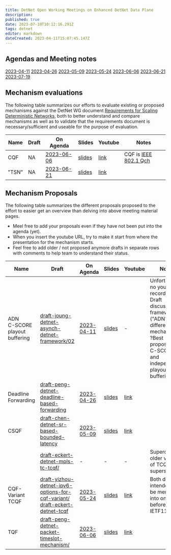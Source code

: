 ```yaml
---
title: DetNet Open Working Meetings on Enhanced DetNet Data Plane
description: 
published: true
date: 2023-07-10T10:12:16.291Z
tags: detnet
editor: markdown
dateCreated: 2023-04-11T15:07:45.147Z
---
```


## Agendas and Meeting notes

[2023-04-11](/group/detnet/wmosq/2023-04-11)
[2023-04-26](/group/detnet/wmosq/2023-04-26)
[2023-05-09](https://datatracker.ietf.org/meeting/interim-2023-detnet-03/session/detnet)
[2023-05-24](https://datatracker.ietf.org/meeting/interim-2023-detnet-05/session/detnet)
[2023-06-06](https://datatracker.ietf.org/meeting/interim-2023-detnet-06/session/detnet)
[2023-06-21](https://datatracker.ietf.org/meeting/interim-2023-detnet-07/session/detnet)
[2023-07-19](https://datatracker.ietf.org/meeting/interim-2023-detnet-08/session/detnet)

## Mechanism evaluations

The following table summarizes our efforts to evaluate existing or proposed mechanisms against the DetNet WG document [Requirements for Scaling Deterministic Networks](https://datatracker.ietf.org/doc/draft-ietf-detnet-scaling-requirements/), both to better understand and compare mechanisms as well as to validate that the requirements document is necessary/sufficient and useable for the purpose of evaluation.

| Name | Draft | On Agenda | Slides | Youtube | Notes |
|------|-------|-----------|--------|---------|-------|
| CQF |   NA    | [2023-06-06](https://datatracker.ietf.org/meeting/interim-2023-detnet-06/session/detnet) | [slides](https://datatracker.ietf.org/doc/slides-interim-2023-detnet-06-sessa-cqf-evaluation-as-revised-in-meeting/) | [link](https://youtu.be/HVE_FCe_5x8?t=785) | CQF is [IEEE 802.1 Qch](https://standards.ieee.org/ieee/802.1Qch/6072/) |
| "TSN" | NA | [2023-06-21](https://datatracker.ietf.org/meeting/interim-2023-detnet-07/session/detnet) | [slides](https://datatracker.ietf.org/doc/slides-interim-2023-detnet-07-sessa-tsn-queuing-mechanisms-evaluation/) | [link](https://www.youtube.com/watch?v=Cakvxdc3qOU) | |
## Mechanism Proposals

The following table summarizes the different proposals proposed to the effort to easier get an overview than delving into above meeting material pages.

-  Meel free to add your proposals even if they have not been put into the agenda (yet).
- When you insert the youtube URL, try to make it start from where the presentation for the mechanism starts.
- Feel free to add older / not proposed anymore drafts in separate rows with comments to help team to understand their status.

| Name | Draft | On Agenda | Slides | Youtube | Notes |
|------|-------|-----------|--------|---------|-------|
| ADN <br> C-SCORE <br> playout buffering| [draft-joung-detnet-asynch-detnet-framework/02](https://datatracker.ietf.org/doc/draft-joung-detnet-asynch-detnet-framework/02/) | [2023-04-11](/group/detnet/wmosq/2023-04-11) | [slides](https://wiki.ietf.org/adn_framework-2023-04-10.pptx) | - | Unfortunately no youtube recording. Draft discusses framework ("ADN") and different mechanisms. ?Best proposed? is C-SCORE and independently playout buffering |
| Deadline Forwarding | [draft-peng-detnet-deadline-based-forwarding](https://datatracker.ietf.org/doc/draft-peng-detnet-deadline-based-forwarding/) | [2023-04-26](/group/detnet/wmosq/2023-04-26) | [slides](https://datatracker.ietf.org/doc/slides-interim-2023-detnet-02-sessa-deadline-queueing-mechanism/) | [link](https://youtu.be/nGTeMavyHSg?t=2858) | |
| CSQF | [draft-chen-detnet-sr-based-bounded-latency](https://datatracker.ietf.org/doc/html/draft-chen-detnet-sr-based-bounded-latency) | [2023-05-09](https://datatracker.ietf.org/meeting/interim-2023-detnet-03/session/detnet) |  [slides](https://datatracker.ietf.org/doc/slides-interim-2023-detnet-03-sessa-csqf-slides/) | [link](https://youtu.be/m9NqZ6gWKgo?t=2590) | |
| | [draft-eckert-detnet-mpls-tc-tcqf/](https://datatracker.ietf.org/doc/draft-eckert-detnet-mpls-tc-tcqf/) | - | - | - | Superceeded, older versions of TCQF, superseded |
| CQF-Variant <br> TCQF | [draft-yizhou-detnet-ipv6-options-for-cqf-variant/](https://datatracker.ietf.org/doc/draft-yizhou-detnet-ipv6-options-for-cqf-variant/) <br> [draft-eckert-detnet-tcqf](https://datatracker.ietf.org/doc/html/draft-eckert-detnet-tcqf) | [2023-05-24](https://datatracker.ietf.org/meeting/interim-2023-detnet-05/session/detnet) | [slides](https://datatracker.ietf.org/doc/slides-interim-2023-detnet-05-sessa-tcqf-slides-for-interim/) | [link](https://www.youtube.com/watch?v=ELDZYOXKer4&t=2004s) | Both drafts intended to be merged into one draft before IETF117 |
| TQF | [draft-peng-detnet-packet-timeslot-mechanism/](https://datatracker.ietf.org/doc/draft-peng-detnet-packet-timeslot-mechanism/)| [2023-06-06](https://datatracker.ietf.org/meeting/interim-2023-detnet-06/session/detnet) | [slides](https://datatracker.ietf.org/doc/slides-interim-2023-detnet-06-sessa-timeslot-queueing-and-forwarding/) | [link](https://youtu.be/HVE_FCe_5x8?t=3959) | |